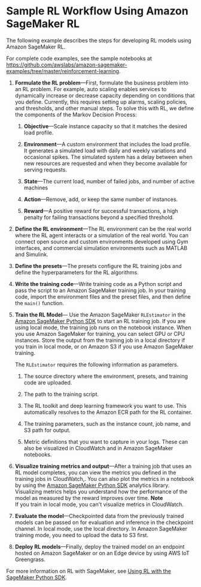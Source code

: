 # Sample RL Workflow Using Amazon SageMaker RL<a name="sagemaker-rl-workflow"></a>

The following example describes the steps for developing RL models using Amazon SageMaker RL\.

For complete code examples, see the sample notebooks at [https://github\.com/awslabs/amazon\-sagemaker\-examples/tree/master/reinforcement\-learning](https://github.com/awslabs/amazon-sagemaker-examples/tree/master/reinforcement_learning)\.

1. **Formulate the RL problem**—First, formulate the business problem into an RL problem\. For example, auto scaling enables services to dynamically increase or decrease capacity depending on conditions that you define\. Currently, this requires setting up alarms, scaling policies, and thresholds, and other manual steps\. To solve this with RL, we define the components of the Markov Decision Process:

   1. **Objective**—Scale instance capacity so that it matches the desired load profile\.

   1. **Environment**—A custom environment that includes the load profile\. It generates a simulated load with daily and weekly variations and occasional spikes\. The simulated system has a delay between when new resources are requested and when they become available for serving requests\.

   1. **State**—The current load, number of failed jobs, and number of active machines

   1. **Action**—Remove, add, or keep the same number of instances\.

   1. **Reward**—A positive reward for successful transactions, a high penalty for failing transactions beyond a specified threshold\.

1. **Define the RL environment**—The RL environment can be the real world where the RL agent interacts or a simulation of the real world\. You can connect open source and custom environments developed using Gym interfaces, and commercial simulation environments such as MATLAB and Simulink\.

1. **Define the presets**—The presets configure the RL training jobs and define the hyperparameters for the RL algorithms\.

1. **Write the training code**—Write training code as a Python script and pass the script to an Amazon SageMaker training job\. In your training code, import the environment files and the preset files, and then define the `main()` function\.

1. **Train the RL Model**— Use the Amazon SageMaker `RLEstimator` in the [Amazon SageMaker Python SDK](https://sagemaker.readthedocs.io) to start an RL training job\. If you are using local mode, the training job runs on the notebook instance\. When you use Amazon SageMaker for training, you can select GPU or CPU instances\. Store the output from the training job in a local directory if you train in local mode, or on Amazon S3 if you use Amazon SageMaker training\.

   The `RLEstimator` requires the following information as parameters\. 

   1. The source directory where the environment, presets, and training code are uploaded\.

   1. The path to the training script\.

   1. The RL toolkit and deep learning framework you want to use\. This automatically resolves to the Amazon ECR path for the RL container\.

   1. The training parameters, such as the instance count, job name, and S3 path for output\.

   1. Metric definitions that you want to capture in your logs\. These can also be visualized in CloudWatch and in Amazon SageMaker notebooks\.

1. **Visualize training metrics and output**—After a training job that uses an RL model completes, you can view the metrics you defined in the training jobs in CloudWatch,\. You can also plot the metrics in a notebook by using the [Amazon SageMaker Python SDK](https://sagemaker.readthedocs.io) analytics library\. Visualizing metrics helps you understand how the performance of the model as measured by the reward improves over time\.
**Note**  
If you train in local mode, you can't visualize metrics in CloudWatch\.

1. **Evaluate the model**—Checkpointed data from the previously trained models can be passed on for evaluation and inference in the checkpoint channel\. In local mode, use the local directory\. In Amazon SageMaker training mode, you need to upload the data to S3 first\.

1. **Deploy RL models**—Finally, deploy the trained model on an endpoint hosted on Amazon SageMaker or on an Edge device by using AWS IoT Greengrass\.

For more information on RL with SageMaker, see [Using RL with the SageMaker Python SDK](https://sagemaker.readthedocs.io/en/stable/using_rl.html)\.